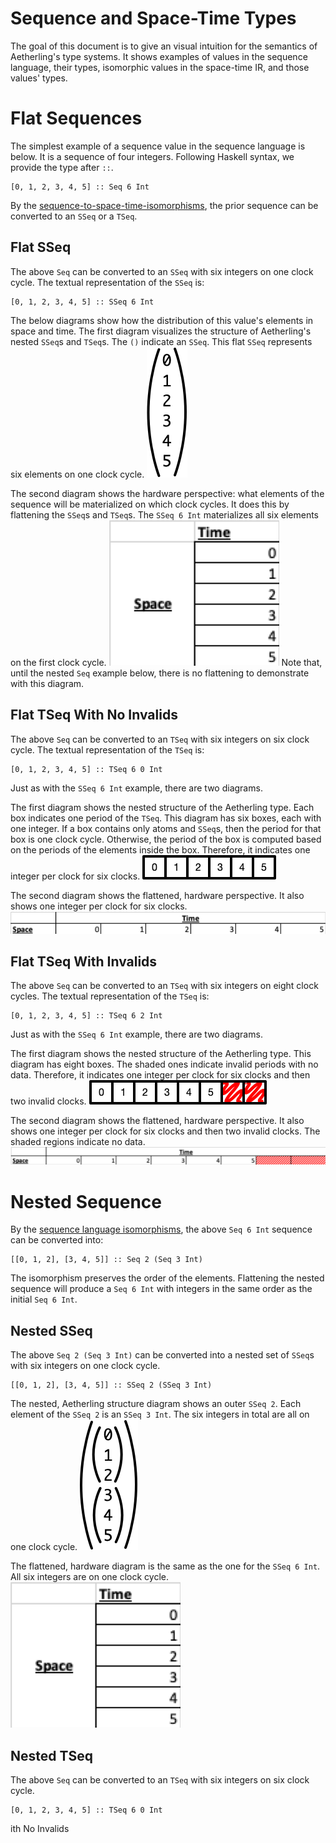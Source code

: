 # Sequence and Space-Time Types
The goal of this document is to give an visual intuition for the semantics of Aetherling's type systems.
It shows examples of values in the sequence language, their types, isomorphic values in the space-time IR, and those values' types.

# Flat Sequences
The simplest example of a sequence value in the sequence language is below.
It is a sequence of four integers. 
Following Haskell syntax, we provide the type after `::`.
```
[0, 1, 2, 3, 4, 5] :: Seq 6 Int
```

By the [sequence-to-space-time-isomorphisms](Basic.md#sequence-isomorphisms), the prior sequence can be converted to an `SSeq` or a `TSeq`.

## Flat SSeq
The above `Seq` can be converted to an `SSeq` with six integers on one clock cycle.
The textual representation of the `SSeq` is:
```
[0, 1, 2, 3, 4, 5] :: SSeq 6 Int
```

The below diagrams show how the distribution of this value's elements in space and time.
The first diagram visualizes the structure of Aetherling's nested `SSeq`s and `TSeq`s.
The `()` indicate an `SSeq`.
This flat `SSeq` represents six elements on one clock cycle.
![SSeq 6 Int](other_diagrams/types/seq6/sseq6.png "SSeq 6 Int")

The second diagram shows the hardware perspective: what elements of the sequence will be materialized on which clock cycles. 
It does this by flattening the `SSeq`s and `TSeq`s.
The `SSeq 6 Int` materializes all six elements on the first clock cycle.
![SSeq 6 Int Table](other_diagrams/types/seq6/sseq6_table.png "SSeq 6 Int Table")
Note that, until the nested `Seq` example below, there is no flattening to demonstrate with this diagram.

## Flat TSeq With No Invalids
The above `Seq` can be converted to an `TSeq` with six integers on six clock cycle.
The textual representation of the `TSeq` is:
```
[0, 1, 2, 3, 4, 5] :: TSeq 6 0 Int
```

Just as with the `SSeq 6 Int` example, there are two diagrams.

The first diagram shows the nested structure of the Aetherling type.
Each box indicates one period of the `TSeq`.
This diagram has six boxes, each with one integer.
If a box contains only atoms and `SSeq`s, then the period for that box is one clock cycle.
Otherwise, the period of the box is computed based on the periods of the elements inside the box.
Therefore, it indicates one integer per clock for six clocks.
![TSeq 6 0 Int](other_diagrams/types/seq6/tseq60.png "TSeq 6 0 Int")

The second diagram shows the flattened, hardware perspective.
It also shows one integer per clock for six clocks.
![TSeq 6 0 Int Table](other_diagrams/types/seq6/tseq60_table.png "TSeq 6 0 Int Table")

## Flat TSeq With Invalids
The above `Seq` can be converted to an `TSeq` with six integers on eight clock cycles.
The textual representation of the `TSeq` is:
```
[0, 1, 2, 3, 4, 5] :: TSeq 6 2 Int
```

Just as with the `SSeq 6 Int` example, there are two diagrams.

The first diagram shows the nested structure of the Aetherling type.
This diagram has eight boxes.
The shaded ones indicate invalid periods with no data.
Therefore, it indicates one integer per clock for six clocks and then two invalid clocks.
![TSeq 6 2 Int](other_diagrams/types/seq6/tseq62.png "TSeq 6 2 Int")

The second diagram shows the flattened, hardware perspective.
It also shows one integer per clock for six clocks and then two invalid clocks.
The shaded regions indicate no data.
![TSeq 6 2 Int Table](other_diagrams/types/seq6/tseq62_table.png "TSeq 6 2 Int Table")



# Nested Sequence
By the [sequence language isomorphisms](Basic.md#sequence-isomorphisms), the above `Seq 6 Int` sequence can be converted into:
```
[[0, 1, 2], [3, 4, 5]] :: Seq 2 (Seq 3 Int)
```

The isomorphism preserves the order of the elements.
Flattening the nested sequence will produce a `Seq 6 Int` with integers in the same order as the initial `Seq 6 Int`.

## Nested SSeq
The above `Seq 2 (Seq 3 Int)` can be converted into a nested set of `SSeq`s with six integers on one clock cycle.
```
[[0, 1, 2], [3, 4, 5]] :: SSeq 2 (SSeq 3 Int)
```

The nested, Aetherling structure diagram shows an outer `SSeq 2`.
Each element of the `SSeq 2` is an `SSeq 3 Int`.
The six integers in total are all on one clock cycle.
![SSeq 2 (SSeq 3 Int)](other_diagrams/types/seq2seq3/sseq2sseq3.png "SSeq 2 (SSeq 3 Int)")

The flattened, hardware diagram is the same as the one for the `SSeq 6 Int`.
All six integers are on one clock cycle.
![SSeq 2 (SSeq 3 Int) Table](other_diagrams/types/seq2seq3/sseq2sseq3_table.png "SSeq 2 (SSeq 3 Int) Table")

## Nested TSeq 
The above `Seq` can be converted to an `TSeq` with six integers on six clock cycle.
```
[0, 1, 2, 3, 4, 5] :: TSeq 6 0 Int
```
ith No Invalids




